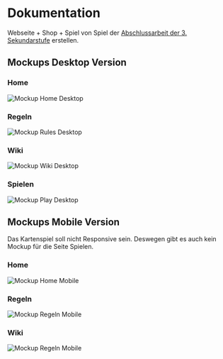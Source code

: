 # Dokumentation

Webseite + Shop + Spiel von Spiel der [Abschlussarbeit der 3. Sekundarstufe](old-project-2017.zip) erstellen.

## Mockups Desktop Version

### Home

![Mockup Home Desktop](Mockups/d-home.png)

### Regeln

![Mockup Rules Desktop](Mockups/d-regeln.png)

### Wiki

![Mockup Wiki Desktop](Mockups/d-wiki.png)

### Spielen

![Mockup Play Desktop](Mockups/d-spielen.png)

## Mockups Mobile Version

Das Kartenspiel soll nicht Responsive sein. Deswegen gibt es auch kein Mockup für die Seite Spielen.

### Home

![Mockup Home Mobile](Mockups/m-home.png)

### Regeln

![Mockup Regeln Mobile](Mockups/m-regeln.png)

### Wiki

![Mockup Regeln Mobile](Mockups/m-wiki.png)